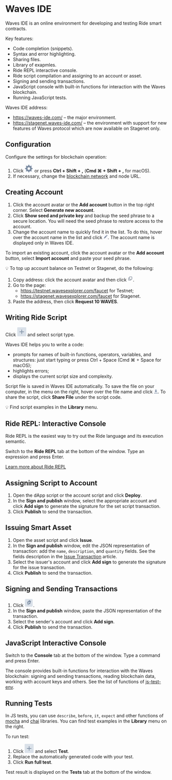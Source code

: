 # Waves IDE

Waves IDE is an online environment for developing and testing Ride smart contracts.

Key features:

* Code completion (snippets).
* Syntax and error highlighting.
* Sharing files.
* Library of exapmles.
* Ride REPL interactive console.
* Ride script compilation and assigning to an account or asset.
* Signing and sending transactions.
* JavaScript console with built-in functions for interaction with the Waves blockchain.
* Running JavaScript tests.

Waves IDE address:
* <https://waves-ide.com/> – the major environment.
* <https://stagenet.waves-ide.com/> – the environment with support for new features of Waves protocol which are now available on Stagenet only.

## Configuration

Configure the settings for blockchain operation:

1. Click ![](./_assets/ide-settings.png) or press **Ctrl&nbsp;+&nbsp;Shift&nbsp;+&nbsp;,** (**Cmd&nbsp;⌘&nbsp;+&nbsp;Shift&nbsp;+&nbsp;,** for macOS).
2. If necessary, change the [blockchain network](/en/blockchain/blockchain-network/#chain-id) and node URL.

## Creating Account

1. Click the account avatar or the **Add account** button in the top right corner. Select **Generate new account**.
2. Click **Show seed and private key** and backup the seed phrase to a secure location. You will need the seed phrase to restore access to the account.
3. Change the account name to quickly find it in the list. To do this, hover over the account name in the list and click ![](./_assets/edit.png). The account name is displayed only in Waves IDE.

To import an existing account, click the account avatar or the **Add account** button, select **Import account** and paste your seed phrase.

:bulb: To top up account balance on Testnet or Stagenet, do the following:

1. Copy address: click the account avatar and then click ![](./_assets/copy-button.png).
2. Go to the page:
   * <https://testnet.wavesexplorer.com/faucet> for Testnet;
   * <https://stagenet.wavesexplorer.com/faucet> for Stagenet.
3. Paste the address, then click **Request 10 WAVES**.

## Writing Ride Script

Click ![](./_assets/add-script-button.png) and select script type.

Waves IDE helps you to write a code:
* prompts for names of built-in functions, operators, variables, and structures: just start typing or press Ctrl&nbsp;+&nbsp;Space (Cmd&nbsp;⌘&nbsp;+&nbsp;Space for macOS);
* highlights errors;
* displays the current script size and complexity.

Script file is saved in Waves IDE automatically. To save the file on your computer, in the menu on the right, hover over the file name and click ![](./_assets/download.png). To share the script, click **Share File** under the script code.

:bulb: Find script examples in the **Library** menu.

## Ride REPL: Interactive Console

Ride REPL is the easiest way to try out the Ride language and its execution semantic.

Switch to the **Ride REPL** tab at the bottom of the window. Type an expression and press Enter.

[Learn more about Ride REPL](/en/building-apps/smart-contracts/tools/repl)

## Assigning Script to Account

1. Open the dApp script or the account script and click **Deploy**.
2. In the **Sign and publish** window, select the appropriate account and click **Add sign** to generate the signature for the set script transaction.
3. Click **Publish** to send the transaction.

## Issuing Smart Asset

1. Open the asset script and click **Issue**.
2. In the **Sign and publish** window, edit the JSON representation of transaction: add the `name`, `description`, and `quantity` fields. See the fields description in the [Issue Transaction](/en/blockchain/transaction-type/issue-transaction) article.
3. Select the issuer's account and click **Add sign** to generate the signature for the issue transaction.
4. Click **Publish** to send the transaction.

## Signing and Sending Transactions

1. Click ![](./_assets/sign.png).
2. In the **Sign and publish** window, paste the JSON representation of the transaction. <!-- Fields of each type of transaction are described in the [Transaction](/en/blockchain/transaction/) article. -->
3. Select the sender's account and click **Add sign**.
4. Click **Publish** to send the transaction.

## JavaScript Interactive Console

Switch to the **Console** tab at the bottom of the window. Type a command and press Enter.

The console provides built-in functions for interaction with the Waves blockchain: signing and sending transactions, reading blockchain data, working with account keys and others. See the list of functions of [js-test-env](https://wavesplatform.github.io/js-test-env/globals.html).

## Running Tests

In JS tests, you can use `describe`, `before`, `it`, `expect` and other functions of [mocha](https://mochajs.org/) and [chai](https://www.chaijs.com/) libraries. You can find test examples in the **Library** menu on the right.

To run test:

1. Click ![](./_assets/add-script-button.png) and select **Test**.
2. Replace the automatically generated code with your test.
3. Click **Run full test**.

Test result is displayed on the **Tests** tab at the bottom of the window.
